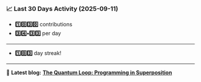 <!--START_STATS-->
### 📈 Last 30 Days Activity (2025-09-11)  
- **1️⃣0️⃣3️⃣0️⃣** contributions  
- **3️⃣4️⃣•3️⃣3️⃣** per day
---
- **1️⃣0️⃣3️⃣** day streak!
---
📝 **Latest blog:** [**The Quantum Loop: Programming in Superposition**](https://andriak.com/blog/quantum-loop)
<!--END_STATS-->
